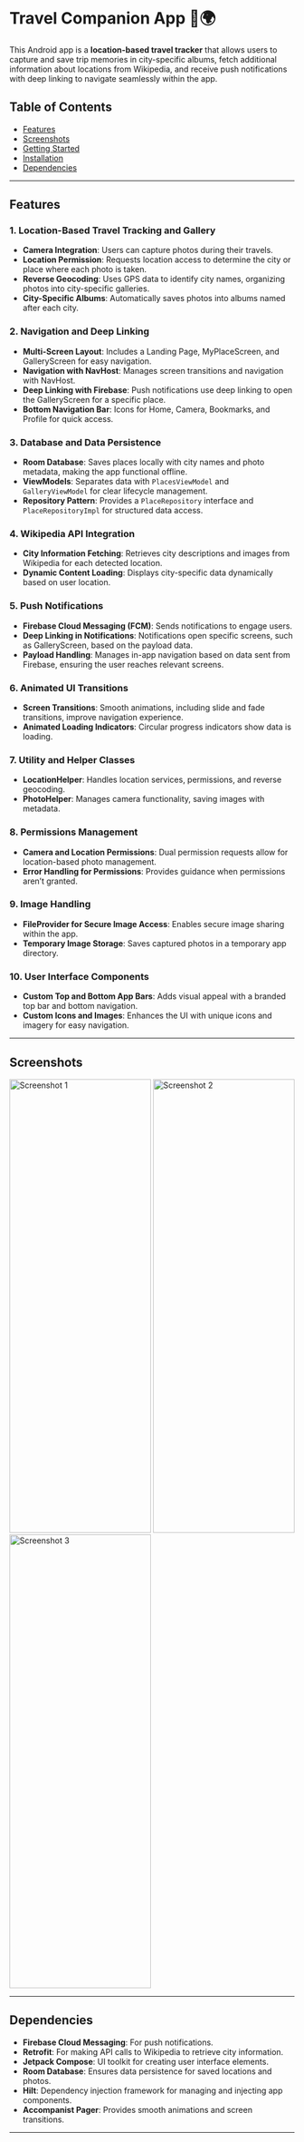 # Travel Companion App 📸🌍

This Android app is a **location-based travel tracker** that allows users to capture and save trip memories in city-specific albums, fetch additional information about locations from Wikipedia, and receive push notifications with deep linking to navigate seamlessly within the app.

## Table of Contents
- [Features](#features)
- [Screenshots](#screenshots)
- [Getting Started](#getting-started)
- [Installation](#installation)
- [Dependencies](#dependencies)

---

## Features

### 1. Location-Based Travel Tracking and Gallery
   - **Camera Integration**: Users can capture photos during their travels.
   - **Location Permission**: Requests location access to determine the city or place where each photo is taken.
   - **Reverse Geocoding**: Uses GPS data to identify city names, organizing photos into city-specific galleries.
   - **City-Specific Albums**: Automatically saves photos into albums named after each city.

### 2. Navigation and Deep Linking
   - **Multi-Screen Layout**: Includes a Landing Page, MyPlaceScreen, and GalleryScreen for easy navigation.
   - **Navigation with NavHost**: Manages screen transitions and navigation with NavHost.
   - **Deep Linking with Firebase**: Push notifications use deep linking to open the GalleryScreen for a specific place.
   - **Bottom Navigation Bar**: Icons for Home, Camera, Bookmarks, and Profile for quick access.

### 3. Database and Data Persistence
   - **Room Database**: Saves places locally with city names and photo metadata, making the app functional offline.
   - **ViewModels**: Separates data with `PlacesViewModel` and `GalleryViewModel` for clear lifecycle management.
   - **Repository Pattern**: Provides a `PlaceRepository` interface and `PlaceRepositoryImpl` for structured data access.

### 4. Wikipedia API Integration
   - **City Information Fetching**: Retrieves city descriptions and images from Wikipedia for each detected location.
   - **Dynamic Content Loading**: Displays city-specific data dynamically based on user location.

### 5. Push Notifications
   - **Firebase Cloud Messaging (FCM)**: Sends notifications to engage users.
   - **Deep Linking in Notifications**: Notifications open specific screens, such as GalleryScreen, based on the payload data.
   - **Payload Handling**: Manages in-app navigation based on data sent from Firebase, ensuring the user reaches relevant screens.

### 6. Animated UI Transitions
   - **Screen Transitions**: Smooth animations, including slide and fade transitions, improve navigation experience.
   - **Animated Loading Indicators**: Circular progress indicators show data is loading.

### 7. Utility and Helper Classes
   - **LocationHelper**: Handles location services, permissions, and reverse geocoding.
   - **PhotoHelper**: Manages camera functionality, saving images with metadata.

### 8. Permissions Management
   - **Camera and Location Permissions**: Dual permission requests allow for location-based photo management.
   - **Error Handling for Permissions**: Provides guidance when permissions aren’t granted.

### 9. Image Handling
   - **FileProvider for Secure Image Access**: Enables secure image sharing within the app.
   - **Temporary Image Storage**: Saves captured photos in a temporary app directory.

### 10. User Interface Components
   - **Custom Top and Bottom App Bars**: Adds visual appeal with a branded top bar and bottom navigation.
   - **Custom Icons and Images**: Enhances the UI with unique icons and imagery for easy navigation.

---

## Screenshots

<img src="https://github.com/user-attachments/assets/bc5e15d9-464b-4fa5-89e1-1fb32a89cb7e" alt="Screenshot 1" width="250" height="800"/>
<img src="https://github.com/user-attachments/assets/e2264245-998d-4eb4-b2c3-f563d1cb8209" alt="Screenshot 2" width="250" height="800"/>
<img src="https://github.com/user-attachments/assets/1d9ff69d-2e83-44b6-83a6-f996fd7c3bea" alt="Screenshot 3" width="250" height="800"/>


---

## Dependencies

- **Firebase Cloud Messaging**: For push notifications.
- **Retrofit**: For making API calls to Wikipedia to retrieve city information.
- **Jetpack Compose**: UI toolkit for creating user interface elements.
- **Room Database**: Ensures data persistence for saved locations and photos.
- **Hilt**: Dependency injection framework for managing and injecting app components.
- **Accompanist Pager**: Provides smooth animations and screen transitions.

---


